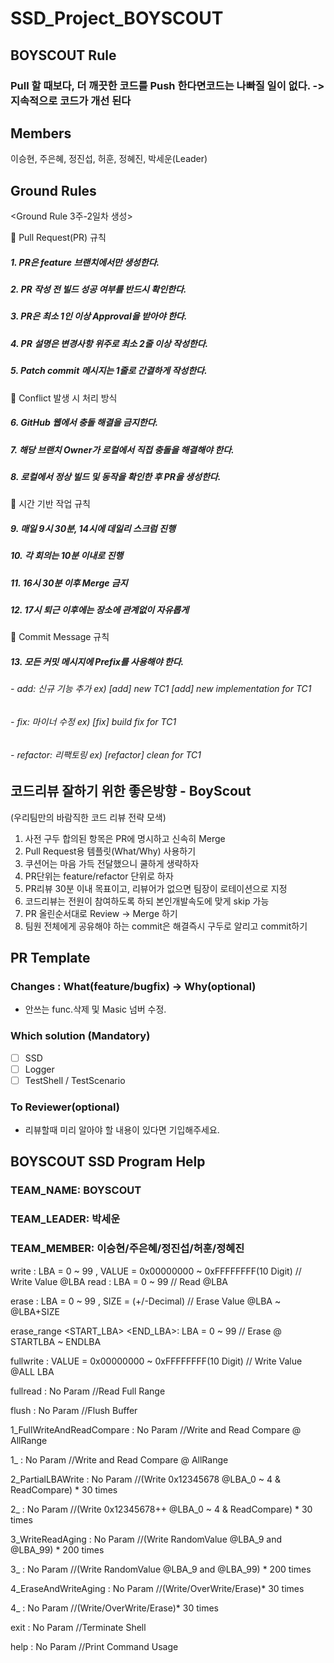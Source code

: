 # SSD_Project_BOYSCOUT
## BOYSCOUT Rule
### Pull 할 때보다, 더 깨끗한 코드를 Push 한다면코드는 나빠질 일이 없다. -> 지속적으로 코드가 개선 된다

## Members
이승현, 주은혜, 정진섭, 허훈, 정혜진, 박세운(Leader) 

## Ground Rules
<Ground Rule 3주-2일차 생성> 

📌 Pull Request(PR) 규칙
##### 1. PR은 feature 브랜치에서만 생성한다.
##### 2. PR 작성 전 빌드 성공 여부를 반드시 확인한다.
##### 3. PR은 최소 1인 이상 Approval을 받아야 한다.
##### 4. PR 설명은 변경사항 위주로 최소 2줄 이상 작성한다.
##### 5. Patch commit 메시지는 1줄로 간결하게 작성한다.

📌 Conflict 발생 시 처리 방식
##### 6. GitHub 웹에서 충돌 해결을 금지한다.
##### 7. 해당 브랜치 Owner가 로컬에서 직접 충돌을 해결해야 한다.
##### 8. 로컬에서 정상 빌드 및 동작을 확인한 후 PR을 생성한다.

📌 시간 기반 작업 규칙
##### 9. 매일 9시 30분, 14시에 데일리 스크럼 진행
##### 10. 각 회의는 10분 이내로 진행
##### 11. 16시 30분 이후 Merge 금지
##### 12. 17시 퇴근 이후에는 장소에 관계없이 자유롭게

📌 Commit Message 규칙
##### 13. 모든 커밋 메시지에 Prefix를 사용해야 한다.
###### - add: 신규 기능 추가 ex) [add] new TC1 [add] new implementation for TC1
###### - fix: 마이너 수정 ex) [fix] build fix for TC1
###### - refactor: 리팩토링 ex) [refactor] clean for TC1


## 코드리뷰 잘하기 위한 좋은방향 - BoyScout
(우리팀만의 바람직한 코드 리뷰 전략 모색)
1. 사전 구두 합의된 항목은 PR에 명시하고 신속히 Merge
2. Pull Request용 템플릿(What/Why) 사용하기
3. 쿠션어는 마음 가득 전달했으니 쿨하게 생략하자
4. PR단위는 feature/refactor 단위로 하자
5. PR리뷰 30분 이내 목표이고, 리뷰어가 없으면 팀장이 로테이션으로 지정
6. 코드리뷰는 전원이 참여하도록 하되 본인개발속도에 맞게 skip 가능
7. PR 올린순서대로 Review -> Merge 하기
8. 팀원 전체에게 공유해야 하는 commit은 해결즉시 구두로 알리고 commit하기

## PR Template
### Changes : What(feature/bugfix) -> Why(optional)
- 안쓰는 func.삭제 및 Masic 넘버 수정.
### Which solution (Mandatory)
- [ ] SSD
- [ ] Logger
- [ ] TestShell / TestScenario
### To Reviewer(optional)
- 리뷰할때 미리 알아야 할 내용이 있다면 기입해주세요.
  
## BOYSCOUT SSD Program Help
### TEAM_NAME: BOYSCOUT
### TEAM_LEADER: 박세운
### TEAM_MEMBER: 이승현/주은혜/정진섭/허훈/정혜진
write <LBA> <VALUE>: LBA = 0 ~ 99 , VALUE = 0x00000000 ~ 0xFFFFFFFF(10 Digit) // Write Value @LBA 
read <LBA>              : LBA = 0 ~ 99 // Read @LBA

erase <LBA> <SIZE>      : LBA = 0 ~ 99 , SIZE = (+/-Decimal) // Erase Value @LBA ~ @LBA+SIZE

erase_range <START_LBA> <END_LBA>: LBA = 0 ~ 99 // Erase @ STARTLBA ~ ENDLBA

fullwrite <VALUE>       : VALUE = 0x00000000 ~ 0xFFFFFFFF(10 Digit) // Write Value @ALL LBA

fullread                : No Param //Read Full Range

flush                   : No Param //Flush Buffer

1_FullWriteAndReadCompare : No Param //Write and Read Compare @ AllRange

1_              : No Param //Write and Read Compare @ AllRange

2_PartialLBAWrite : No Param //(Write 0x12345678 @LBA_0 ~ 4 & ReadCompare) * 30 times

2_              : No Param //(Write 0x12345678++ @LBA_0 ~ 4 & ReadCompare) * 30 times

3_WriteReadAging : No Param //(Write RandomValue @LBA_9 and @LBA_99) * 200 times

3_              : No Param //(Write RandomValue @LBA_9 and @LBA_99) * 200 times

4_EraseAndWriteAging : No Param //(Write/OverWrite/Erase)* 30 times

4_              : No Param //(Write/OverWrite/Erase)* 30 times

exit            : No Param //Terminate Shell

help            : No Param //Print Command Usage
